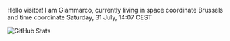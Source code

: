 Hello visitor! I am Giammarco, currently living in space coordinate Brussels and time coordinate Saturday, 31 July, 14:07 CEST

![GitHub Stats](https://github-readme-stats.vercel.app/api?username=grcasanova)
